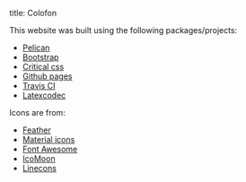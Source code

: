 title: Colofon

This website was built using the following packages/projects:

- [Pelican](https://blog.getpelican.com/)
- [Bootstrap](https://getbootstrap.com/)
- [Critical css](https://github.com/addyosmani/critical)
- [Github pages](https://pages.github.com/)
- [Travis CI](https://travis-ci.org/)
- [Latexcodec](https://latexcodec.readthedocs.io)

Icons are from:

- [Feather](https://feathericons.com/)
- [Material icons](https://material.io/tools/icons/?style=baseline)
- [Font Awesome](https://fontawesome.com/)
- [IcoMoon](https://icomoon.io/)
- [Linecons](https://www.flaticon.com/packs/linecons)
